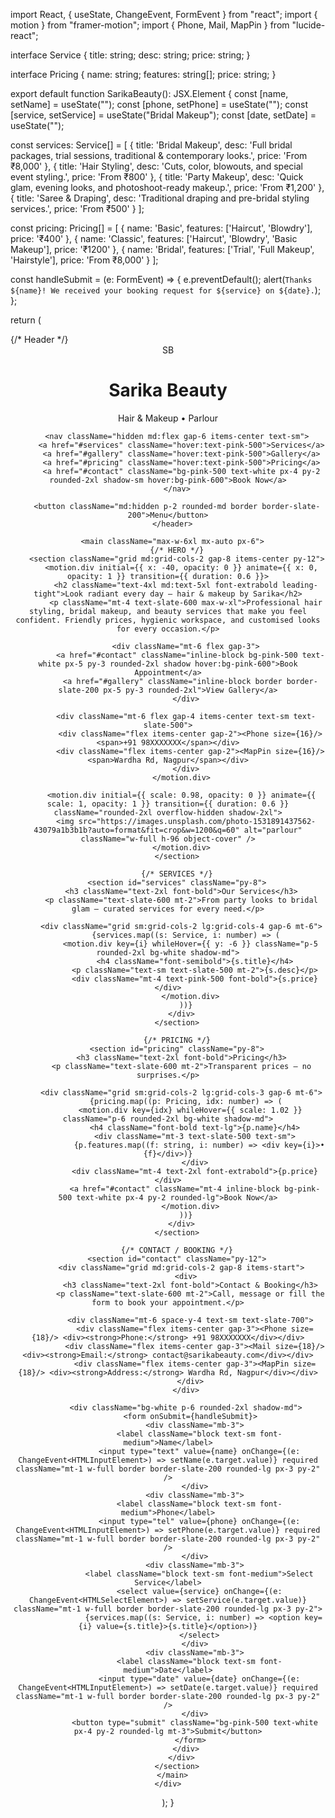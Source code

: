 import React, { useState, ChangeEvent, FormEvent } from "react";
import { motion } from "framer-motion";
import { Phone, Mail, MapPin } from "lucide-react";

interface Service {
  title: string;
  desc: string;
  price: string;
}

interface Pricing {
  name: string;
  features: string[];
  price: string;
}

export default function SarikaBeauty(): JSX.Element {
  const [name, setName] = useState<string>("");
  const [phone, setPhone] = useState<string>("");
  const [service, setService] = useState<string>("Bridal Makeup");
  const [date, setDate] = useState<string>("");

  const services: Service[] = [
    { title: 'Bridal Makeup', desc: 'Full bridal packages, trial sessions, traditional & contemporary looks.', price: 'From ₹8,000' },
    { title: 'Hair Styling', desc: 'Cuts, color, blowouts, and special event styling.', price: 'From ₹800' },
    { title: 'Party Makeup', desc: 'Quick glam, evening looks, and photoshoot-ready makeup.', price: 'From ₹1,200' },
    { title: 'Saree & Draping', desc: 'Traditional draping and pre-bridal styling services.', price: 'From ₹500' }
  ];

  const pricing: Pricing[] = [
    { name: 'Basic', features: ['Haircut', 'Blowdry'], price: '₹400' },
    { name: 'Classic', features: ['Haircut', 'Blowdry', 'Basic Makeup'], price: '₹1200' },
    { name: 'Bridal', features: ['Trial', 'Full Makeup', 'Hairstyle'], price: 'From ₹8,000' }
  ];

  const handleSubmit = (e: FormEvent<HTMLFormElement>) => {
    e.preventDefault();
    alert(`Thanks ${name}! We received your booking request for ${service} on ${date}.`);
  };

  return (
    <div className="min-h-screen bg-gradient-to-b from-white to-slate-50 text-slate-800">
      {/* Header */}
      <header className="max-w-6xl mx-auto px-6 py-6 flex items-center justify-between">
        <div className="flex items-center gap-4">
          <div className="w-12 h-12 bg-pink-500 rounded-full flex items-center justify-center text-white font-bold text-lg shadow-lg">SB</div>
          <div>
            <h1 className="text-xl font-extrabold">Sarika Beauty</h1>
            <p className="text-sm text-slate-500">Hair & Makeup • Parlour</p>
          </div>
        </div>

        <nav className="hidden md:flex gap-6 items-center text-sm">
          <a href="#services" className="hover:text-pink-500">Services</a>
          <a href="#gallery" className="hover:text-pink-500">Gallery</a>
          <a href="#pricing" className="hover:text-pink-500">Pricing</a>
          <a href="#contact" className="bg-pink-500 text-white px-4 py-2 rounded-2xl shadow-sm hover:bg-pink-600">Book Now</a>
        </nav>

        <button className="md:hidden p-2 rounded-md border border-slate-200">Menu</button>
      </header>

      <main className="max-w-6xl mx-auto px-6">
        {/* HERO */}
        <section className="grid md:grid-cols-2 gap-8 items-center py-12">
          <motion.div initial={{ x: -40, opacity: 0 }} animate={{ x: 0, opacity: 1 }} transition={{ duration: 0.6 }}>
            <h2 className="text-4xl md:text-5xl font-extrabold leading-tight">Look radiant every day — hair & makeup by Sarika</h2>
            <p className="mt-4 text-slate-600 max-w-xl">Professional hair styling, bridal makeup, and beauty services that make you feel confident. Friendly prices, hygienic workspace, and customised looks for every occasion.</p>

            <div className="mt-6 flex gap-3">
              <a href="#contact" className="inline-block bg-pink-500 text-white px-5 py-3 rounded-2xl shadow hover:bg-pink-600">Book Appointment</a>
              <a href="#gallery" className="inline-block border border-slate-200 px-5 py-3 rounded-2xl">View Gallery</a>
            </div>

            <div className="mt-6 flex gap-4 items-center text-sm text-slate-500">
              <div className="flex items-center gap-2"><Phone size={16}/> <span>+91 98XXXXXXX</span></div>
              <div className="flex items-center gap-2"><MapPin size={16}/> <span>Wardha Rd, Nagpur</span></div>
            </div>
          </motion.div>

          <motion.div initial={{ scale: 0.98, opacity: 0 }} animate={{ scale: 1, opacity: 1 }} transition={{ duration: 0.6 }} className="rounded-2xl overflow-hidden shadow-2xl">
            <img src="https://images.unsplash.com/photo-1531891437562-43079a1b3b1b?auto=format&fit=crop&w=1200&q=60" alt="parlour" className="w-full h-96 object-cover" />
          </motion.div>
        </section>

        {/* SERVICES */}
        <section id="services" className="py-8">
          <h3 className="text-2xl font-bold">Our Services</h3>
          <p className="text-slate-600 mt-2">From party looks to bridal glam — curated services for every need.</p>

          <div className="grid sm:grid-cols-2 lg:grid-cols-4 gap-6 mt-6">
            {services.map((s: Service, i: number) => (
              <motion.div key={i} whileHover={{ y: -6 }} className="p-5 rounded-2xl bg-white shadow-md">
                <h4 className="font-semibold">{s.title}</h4>
                <p className="text-sm text-slate-500 mt-2">{s.desc}</p>
                <div className="mt-4 text-pink-500 font-bold">{s.price}</div>
              </motion.div>
            ))}
          </div>
        </section>

        {/* PRICING */}
        <section id="pricing" className="py-8">
          <h3 className="text-2xl font-bold">Pricing</h3>
          <p className="text-slate-600 mt-2">Transparent prices — no surprises.</p>

          <div className="grid sm:grid-cols-2 lg:grid-cols-3 gap-6 mt-6">
            {pricing.map((p: Pricing, idx: number) => (
              <motion.div key={idx} whileHover={{ scale: 1.02 }} className="p-6 rounded-2xl bg-white shadow-md">
                <h4 className="font-bold text-lg">{p.name}</h4>
                <div className="mt-3 text-slate-500 text-sm">
                  {p.features.map((f: string, i: number) => <div key={i}>• {f}</div>)}
                </div>
                <div className="mt-4 text-2xl font-extrabold">{p.price}</div>
                <a href="#contact" className="mt-4 inline-block bg-pink-500 text-white px-4 py-2 rounded-lg">Book Now</a>
              </motion.div>
            ))}
          </div>
        </section>

        {/* CONTACT / BOOKING */}
        <section id="contact" className="py-12">
          <div className="grid md:grid-cols-2 gap-8 items-start">
            <div>
              <h3 className="text-2xl font-bold">Contact & Booking</h3>
              <p className="text-slate-600 mt-2">Call, message or fill the form to book your appointment.</p>

              <div className="mt-6 space-y-4 text-sm text-slate-700">
                <div className="flex items-center gap-3"><Phone size={18}/> <div><strong>Phone:</strong> +91 98XXXXXXX</div></div>
                <div className="flex items-center gap-3"><Mail size={18}/> <div><strong>Email:</strong> contact@sarikabeauty.com</div></div>
                <div className="flex items-center gap-3"><MapPin size={18}/> <div><strong>Address:</strong> Wardha Rd, Nagpur</div></div>
              </div>
            </div>

            <div className="bg-white p-6 rounded-2xl shadow-md">
              <form onSubmit={handleSubmit}>
                <div className="mb-3">
                  <label className="block text-sm font-medium">Name</label>
                  <input type="text" value={name} onChange={(e: ChangeEvent<HTMLInputElement>) => setName(e.target.value)} required className="mt-1 w-full border border-slate-200 rounded-lg px-3 py-2" />
                </div>
                <div className="mb-3">
                  <label className="block text-sm font-medium">Phone</label>
                  <input type="tel" value={phone} onChange={(e: ChangeEvent<HTMLInputElement>) => setPhone(e.target.value)} required className="mt-1 w-full border border-slate-200 rounded-lg px-3 py-2" />
                </div>
                <div className="mb-3">
                  <label className="block text-sm font-medium">Select Service</label>
                  <select value={service} onChange={(e: ChangeEvent<HTMLSelectElement>) => setService(e.target.value)} className="mt-1 w-full border border-slate-200 rounded-lg px-3 py-2">
                    {services.map((s: Service, i: number) => <option key={i} value={s.title}>{s.title}</option>)}
                  </select>
                </div>
                <div className="mb-3">
                  <label className="block text-sm font-medium">Date</label>
                  <input type="date" value={date} onChange={(e: ChangeEvent<HTMLInputElement>) => setDate(e.target.value)} required className="mt-1 w-full border border-slate-200 rounded-lg px-3 py-2" />
                </div>
                <button type="submit" className="bg-pink-500 text-white px-4 py-2 rounded-lg mt-3">Submit</button>
              </form>
            </div>
          </div>
        </section>
      </main>
    </div>
  );
}
